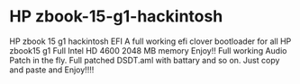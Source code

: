 # HP zbook-15-g1-hackintosh
HP zbook 15 g1 hackintosh EFI
A full working efi clover bootloader for all HP zbook15 g1 
Full Intel HD 4600 2048 MB memory Enjoy!!
Full working Audio Patch in the fly.
Full patched DSDT.aml with battary and so on.
Just copy and paste and Enjoy!!!!

